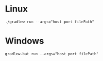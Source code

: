 # Linux

```
./gradlew run --args="host port filePath"
```

# Windows

```
gradlew.bat run --args="host port filePath"
```
